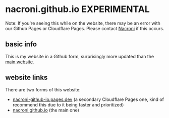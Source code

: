 # nacroni.github.io EXPERIMENTAL
Note: If you're seeing this while on the website, there may be an error with our Github Pages or Cloudflare Pages. Please contact [Nacroni](mailto:thespokenone209@hotmail.com) if this occurs.

## basic info
This is my website in a Github form, surprisingly more updated than the [main website](https://nacroni.epizy.com).

## website links
There are two forms of this website:
* [nacroni-github-io.pages.dev](https://nacroni-github-io.pages.dev) (a secondary Cloudflare Pages one, kind of recommend this due to it being faster and prioritized)
* [nacroni.github.io](https://nacroni.github.io) (the main one)
